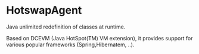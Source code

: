HotswapAgent
============

Java unlimited redefinition of classes at runtime.

Based on DCEVM (Java HotSpot(TM) VM extension), it provides support for various
popular frameworks (Spring,Hibernatem, ..).


